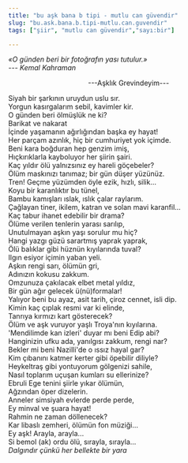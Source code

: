 ```yaml
---
title: "bu aşk bana b tipi - mutlu can güvendir"
slug: "bu.ask.bana.b.tipi-mutlu.can.guvendir"
tags: ["şiir", "mutlu can güvendir","sayı:bir"]

---
```

*«O günden beri bir fotoğrafın yası tutulur.»  
--- Kemal Kahraman*


                                         ---Aşklık Grevindeyim---

Siyah bir şarkının uruydun uslu sır.\
Yorgun kasırgalarım sebil, kavimler kir.\
O günden beri ölmüşlük ne ki?\
Barikat ve nakarat\
İçinde yaşamanın ağırlığından başka ey hayat!\
Her parçam azınlık, hiç bir cumhuriyet yok içimde.\
Beni kara boğduran hep genzim imiş,\
Hıçkırıklarla kayboluyor her şiirin şairi.\
Kaç yıldır ölü yalnızsınız ey hareli göçebeler?\
Ölüm maskınızı tanımaz; bir gün düşer yüzünüz.\
Tren! Geçme yüzümden öyle ezik, hızlı, silik...\
Koyu bir karanlıktır bu tünel,\
Bambu kamışları ıslak, ıslık çalar raylarım.\
Çağlayan tiner, ikilem, katran ve solan mavi karanfil...\
Kaç tabur ihanet edebilir bir drama?\
Ölüme verilen tenlerin yarası sarılıp,\
Unutulmayan aşkın yaşı sorulur mu hiç?\
Hangi yazgı güzü sarartmış yaprak yaprak,\
Ölü balıklar gibi hüznün kıyılarında tuval?\
Ilgın esiyor içimin yaban yeli.\
Aşkın rengi sarı, ölümün gri,\
Adınızın kokusu zakkum.\
Omzunuza çakılacak elbet metal yıldız,\
Bir gün ağır gelecek ü(nü)formalar!\
Yalıyor beni bu ayaz, asit tarih, çiroz cennet, isli dip.\
Kimin kaç çıplak resmi var ki elinde,\
Tanrıya kırmızı kart gösterecek?\
Ölüm ve aşk vuruyor yaşlı Troya'nın kıyılarına.\
'Mendilimde kan izleri' duyar mı beni Edip abi?\
Hanginizin ufku ada, yanılgısı zakkum, rengi nar?\
Bekler mi beni Nazilli'de o ıssız hayal gar?\
Kim çıbanını katmer kerter gibi öpebilir diliyle?\
Heykeltraş gibi yontuyorum gölgenizi sahile,\
Nasıl toplarım uçuşan kumları su ellerinize?\
Ebruli Ege tenini şiirle yıkar ölümün,\
Ağzından öper dizelerin.\
Anneler simsiyah evlerde perde perde,\
Ey minval ve şuara hayat!\
Rahmin ne zaman döllenecek?\
Kar libaslı zemheri, ölümün fon müziği...\
Ey aşk! Arayla, arayla...\
Si bemol (ak) ordu ölü, sırayla, sırayla...\
*Dalgındır çünkü her bellekte bir yara*
